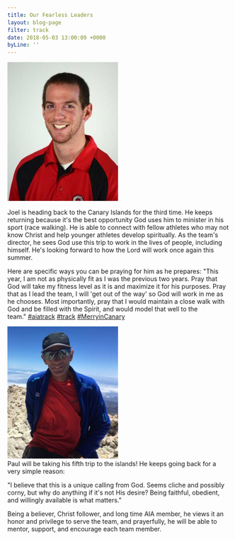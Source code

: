 ```yaml
---
title: Our Fearless Leaders
layout: blog-page
filter: track
date: 2018-05-03 13:00:09 +0000
byLine: ''
---
```

![](/uploads/2018/05/03/Pfahler_Joel_med.jpg)

Joel is heading back to the Canary Islands for the third time. He keeps returning because it's the best opportunity God uses him to minister in his sport (race walking). He is able to connect with fellow athletes who may not know Christ and help younger athletes develop spiritually. As the team's director, he sees God use this trip to work in the lives of people, including himself. He's looking forward to how the Lord will work once again this summer.

Here are specific ways you can be praying for him as he prepares: "This year, I am not as physically fit as I was the previous two years. Pray that God will take my fitness level as it is and maximize it for his purposes. Pray that as I lead the team, I will 'get out of the way' so God will work in me as he chooses. Most importantly, pray that I would maintain a close walk with God and be filled with the Spirit, and would model that well to the team." [#aiatrack](https://www.facebook.com/hashtag/aiatrack?source=feed_text) [#track](https://www.facebook.com/hashtag/track?source=feed_text) [#MerryinCanary](https://www.facebook.com/hashtag/merryincanary?source=feed_text)

![](/uploads/2018/05/08/Paul.jpg)  
Paul will be taking his fifth trip to the islands! He keeps going back for a very simple reason:

"I believe that this is a unique calling from God. Seems cliche and possibly corny, but why do anything if it's not His desire? Being faithful, obedient, and willingly available is what matters."

Being a believer, Christ follower, and long time AIA member, he views it an honor and privilege to serve the team, and prayerfully, he will be able to mentor, support, and encourage each team member.